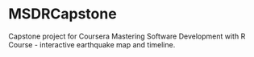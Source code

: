 # MSDRCapstone
Capstone project for Coursera Mastering Software Development with R Course - interactive earthquake map and timeline.
